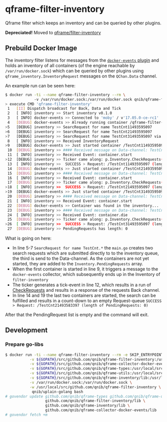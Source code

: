 # qframe-filter-inventory
Qframe filter which keeps an inventory and can be queried by other plugins.

**Depreciated!** Moved to [qframe/filter-inventory](https://github.com/qframe/filter-inventory)

## Prebuild Docker Image

The inventory filter listens for messages from the [`docker-events` plugin](https://github.com/qnib/qframe-collector-docker-events) and holds an inventory of all containers (of the engine reachable by `/var/run/docker.sock`)
which can be queried by other plugins using `qframe_inventory.InventoryRequest` messages on the `QChan.Data` channel.

An example run can be seen here:

```bash
$ docker run -ti --name qframe-filter-inventory --rm \                                                                                                                                                                                      git:(master↑1|)
             -v /var/run/docker.sock:/var/run/docker.sock qnib/qframe-filter-inventory
> execute CMD 'qframe-filter-inventory'
 1	 [II] Dispatch broadcast for Back, Data and Tick
 2	 [ INFO] inventory >> Start inventory v0.1.0
 3	 [ INFO] docker-events >> Connected to 'moby' / v'17.05.0-ce-rc1'
 4	 [DEBUG] docker-events >> Already running container /qframe-filter-inventory: SetItem(01bfa4a2b369ad2dbdc2fa9f8e21906b8ad5af59e045e7787a0d18b9e6e37a52)
>5	 [DEBUG] inventory >> SearcRequest for name TestCnt11493595097
>6	 [DEBUG] inventory >> SearcRequest for name TestCnt21493595097
>7	 [DEBUG] inventory >> SearcRequest for name TestCnt31493595097 via QChan.Data.Send()
 8	 [ INFO] inventory >> Received InventoryRequest
>9	 [DEBUG] docker-events >> Just started container /TestCnt11493595097: SetItem(37e46a55892aab71869e7fa15fdcd03cba5230859c86c9275c99443fbcfa160b)
 10	 [DEBUG] inventory >> #### Received message on Data-channel: TestCnt11493595097: container.start
 11	 [ INFO] inventory >> Received Event: container.start
>12	 [DEBUG] inventory >> Ticker came along: p.Inventory.CheckRequests()
 13	 [ INFO] inventory >>  SUCCESS > Request: /TestCnt11493595097 (length of PendingRequests: 2)
 14	 [DEBUG] docker-events >> Just started container /TestCnt21493595097: SetItem(e9f357c856397744ee471d8ee7918e52a17013374766526c36a64062f5162e78)
 15	 [DEBUG] inventory >> #### Received message on Data-channel: TestCnt21493595097: container.start
 16	 [ INFO] inventory >> Received Event: container.start
 17	 [DEBUG] inventory >> Ticker came along: p.Inventory.CheckRequests()
>18	 [ INFO] inventory >>  SUCCESS > Request: /TestCnt21493595097 (length of PendingRequests: 1)
>19	 [DEBUG] docker-events >> Just started container /TestCnt31493595097: SetItem(710ad677c338a767223efe0dc65be860261f9fed483e716f2623bf40ec986e7e)
 20	 [DEBUG] inventory >> #### Received message on Data-channel: TestCnt31493595097: container.start
 21	 [ INFO] inventory >> Received Event: container.start
 22	 [DEBUG] docker-events >> Container was found in the inventory...
 23	 [DEBUG] inventory >> #### Received message on Data-channel: TestCnt11493595097: container.die
 24	 [ INFO] inventory >> Received Event: container.die
 25	 [DEBUG] inventory >> Ticker came along: p.Inventory.CheckRequests()
>26	 [ INFO] inventory >>  SUCCESS > Request: /TestCnt31493595097 (length of PendingRequests: 0)
 27	 [DEBUG] inventory >> PendingRequests has length: 0
```

What is going on here:

- In line 5-7 `SearcRequest for name TestCnt.*` the `main.go` creates two search requests which are submitted directly to to the inventory queue, the third is send to the Data-channel.
  As the containers are not yet started, they are added to the `Inventory.PendingRequests` array.
- When the first container is started in line 9, it triggers a message to the `docker-events` collector, which subsequently ends up in the Inventory of `filter-inventory`
- The ticker generates a tick-event in line 12, which results in a run of [CheckRequests](https://github.com/qnib/qframe-inventory/blob/master/lib/inventory.go#L81) and results in a response of the requests Back channel.
- In line 14 and 19 the last two containers are started, the search can be fulfilled and results in a count-down to an empty Request-queue `SUCCESS > Request: /TestCnt21493583397 (length of PendingRequests: 0)`

After that the PendingRequest list is empty and the command will exit.

## Development

### Prepare go-libs
```bash
$ docker run -ti --name qframe-filter-inventory --rm -e SKIP_ENTRYPOINTS=1 \
           -v ${GOPATH}/src/github.com/qnib/qframe-filter-inventory:/usr/local/src/github.com/qnib/qframe-filter-inventory \
           -v ${GOPATH}/src/github.com/qnib/qframe-collector-docker-events/lib:/usr/local/src/github.com/qnib/qframe-collector-docker-events/lib \
           -v ${GOPATH}/src/github.com/qnib/qframe-types:/usr/local/src/github.com/qnib/qframe-types \
           -v ${GOPATH}/src/github.com/qnib/qframe-utils:/usr/local/src/github.com/qnib/qframe-utils \
           -v ${GOPATH}/src/github.com/qnib/qframe-inventory/lib:/usr/local/src/github.com/qnib/qframe-inventory/lib \
           -v /var/run/docker.sock:/var/run/docker.sock \
           -w /usr/local/src/github.com/qnib/qframe-filter-inventory \
            qnib/uplain-golang bash
# govendor update github.com/qnib/qframe-types github.com/qnib/qframe-utils \
                  github.com/qnib/qframe-filter-inventory/lib \
                  github.com/qnib/qframe-inventory/lib \
                  github.com/qnib/qframe-collector-docker-events/lib
# govendor fetch +m 
```



